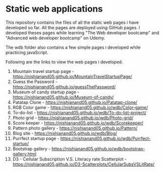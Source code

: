 # Static web applications

This repository contains the files of all the static web pages i have developed so far. All the pages are deployed using GitHub pages. I developed theses pages while learning "The Web developer bootcamp" and "Advanced web developer bootcamp" on Udemy.

The wdb folder also contains a few simple pages i developed while practicing javaScript. 

Following are the links to view the web pages i developed.

1. Mountain travel startup page - https://nishianand05.github.io/MountainTravelStartupPage/
2. Guess the Password           - https://nishianand05.github.io/guessThePassword/
3. Museum of candy startup page - https://nishianand05.github.io/Museum-of-candy/
4. Patatap Clone                - https://nishianand05.github.io/Patatap-clone/
5. RGB Color game               - https://nishianand05.github.io/wdb/Color-game/ 
6. To-do-list                   - https://nishianand05.github.io/wdb/To-do-list-project/
7. Photo grid                   - https://nishianand05.github.io/wdb/Photo-grid/
8. Score keeper                 - https://nishianand05.github.io/wdb/Scorekeeper/
9. Pattern photo gallery        - https://nishianand05.github.io/Pattern/
10. Blog site                    - https://nishianand05.github.io/wdb/Blog/
11. Purrfect startup page        - https://nishianand05.github.io/wdb/Purrfect-startup/
12. Bootstrap gallery           - https://nishianand05.github.io/wdb/bootstrap-gallery.html
13. D3 - Cellular Subscription V.S. Literacy rate Scatterplot - https://nishianand05.github.io/D3-Scatterplots/CellularSubsVSLitRate/
